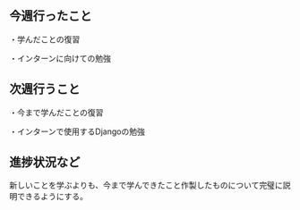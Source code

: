 ## 今週行ったこと

・学んだことの復習

・インターンに向けての勉強

## 次週行うこと

・今まで学んだことの復習

・インターンで使用するDjangoの勉強

## 進捗状況など
新しいことを学ぶよりも、今まで学んできたこと作製したものについて完璧に説明できるようにする。

